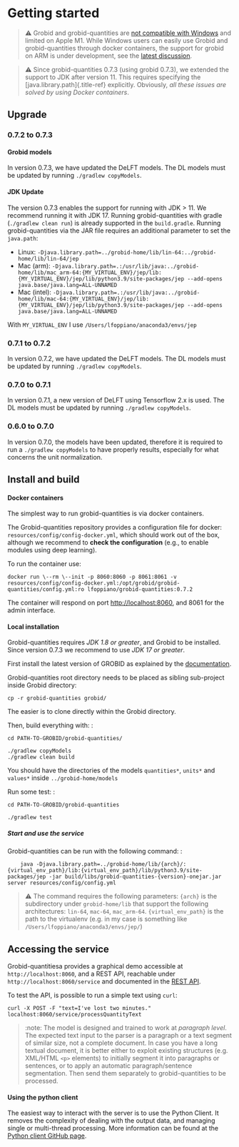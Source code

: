 # Getting started

> :warning: Grobid and grobid-quantities are [not compatible with Windows](https://grobid.readthedocs.io/en/latest/Troubleshooting/#windows-related-issues) and limited on Apple M1. While Windows users can easily use Grobid and grobid-quantities through docker containers, the support for grobid on ARM is under development, see the [latest discussion](https://github.com/kermitt2/grobid/issues/1014).

> :warning: Since grobid-quantities 0.7.3 (using grobid 0.7.3), we extended the support to JDK after version 11. This requires specifying the [java.library.path]{.title-ref} explicitly. Obviously, *all these issues are solved by using Docker containers*.

## Upgrade

### 0.7.2 to 0.7.3

#### Grobid models

In version 0.7.3, we have updated the DeLFT models. The DL models must
be updated by running `./gradlew copyModels`.

#### JDK Update

The version 0.7.3 enables the support for running with JDK > 11. 
We recommend running it with JDK 17. Running grobid-quantities with gradle (`./gradlew clean run`) is already supported in the `build.gradle`. 
Running grobid-quantities via the JAR file requires an additional parameter to set the `java.path`:

- Linux: `-Djava.library.path=../grobid-home/lib/lin-64:../grobid-home/lib/lin-64/jep`
- Mac (arm): `-Djava.library.path=.:/usr/lib/java:../grobid-home/lib/mac_arm-64:{MY_VIRTUAL_ENV}/jep/lib:{MY_VIRTUAL_ENV}/jep/lib/python3.9/site-packages/jep --add-opens java.base/java.lang=ALL-UNNAMED`
- Mac (intel): `-Djava.library.path=.:/usr/lib/java:../grobid-home/lib/mac-64:{MY_VIRTUAL_ENV}/jep/lib:{MY_VIRTUAL_ENV}/jep/lib/python3.9/site-packages/jep --add-opens java.base/java.lang=ALL-UNNAMED`

With `MY_VIRTUAL_ENV` I use `/Users/lfoppiano/anaconda3/envs/jep`

### 0.7.1 to 0.7.2

In version 0.7.2, we have updated the DeLFT models. The DL models must
be updated by running `./gradlew copyModels`.

### 0.7.0 to 0.7.1

In version 0.7.1, a new version of DeLFT using Tensorflow 2.x is used.
The DL models must be updated by running `./gradlew copyModels`.

### 0.6.0 to 0.7.0

In version 0.7.0, the models have been updated, therefore it is required
to run a `./gradlew copyModels` to have properly results, especially for
what concerns the unit normalization.

## Install and build

#### Docker containers

The simplest way to run grobid-quantities is via docker containers.

The Grobid-quantities repository provides a configuration file for docker: `resources/config/config-docker.yml`, which should work out of the box, although we recommend to **check the configuration** (e.g., to enable modules using deep learning).

To run the container use: 
```shell 
docker run \--rm \--init -p 8060:8060 -p 8061:8061 -v resources/config/config-docker.yml:/opt/grobid/grobid-quantities/config.yml:ro lfoppiano/grobid-quantities:0.7.2
```

The container will respond on port <http://localhost:8060>, and 8061 for the admin interface.

#### Local installation

Grobid-quantities requires *JDK 1.8 or greater*, and Grobid to be installed. Since version 0.7.3 we recommend to use *JDK 17 or greater*.

First install the latest version of GROBID as explained by the [documentation](http://grobid.readthedocs.org).

Grobid-quantities root directory needs to be placed as sibling sub-project inside Grobid directory:

```shell
cp -r grobid-quantities grobid/
```

The easier is to clone directly within the Grobid directory.

Then, build everything with: :

```shell
cd PATH-TO-GROBID/grobid-quantities/

./gradlew copyModels
./gradlew clean build
```

You should have the directories of the models `quantities*`, `units*`
and `values*` inside `../grobid-home/models`

Run some test: :

```shell
cd PATH-TO-GROBID/grobid-quantities

./gradlew test
```

##### Start and use the service

Grobid-quantities can be run with the following command: :

```shell
    java -Djava.library.path=../grobid-home/lib/{arch}/:{virtual_env_path}/lib:{virtual_env_path}/lib/python3.9/site-packages/jep -jar build/libs/grobid-quantities-{version}-onejar.jar server resources/config/config.yml
```

> :warning: The command requires the following parameters: `{arch}` is the subdirectory under `grobid-home/lib` that support the following architectures: `lin-64`, `mac-64`, `mac_arm-64`. `{virtual_env_path}` is the path to the virtualenv (e.g. in my case is something like `/Users/lfoppiano/anaconda3/envs/jep/`)


## Accessing the service

Grobid-quantitiesa provides a graphical demo accessible at `http://localhost:8060`, and a REST API, reachable under `http://localhost:8060/service` and documented in the [REST API](restAPI.md).

To test the API, is possible to run a simple text using `curl`:

```shell
curl -X POST -F "text=I've lost two minutes." localhost:8060/service/processQuantityText
```

> :note: The model is designed and trained to work at *paragraph level*. The expected text input to the parser is a paragraph or a text segment of similar size, not a complete document. In case you have a long textual document, it is better either to exploit existing structures (e.g. XML/HTML `<p>` elements) to initially segment it into paragraphs or sentences, or to apply an automatic paragraph/sentence segmentation. Then send them separately to grobid-quantities to be processed.


#### Using the python client

The easiest way to interact with the server is to use the Python Client. 
It removes the complexity of dealing with the output data, and managing single or multi-thread processing. 
More information can be found at the [Python client GitHub page](https://github.com/lfoppiano/grobid-quantities-python-client).
